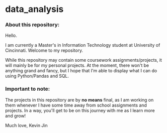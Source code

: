 # data_analysis

### About this repository:
Hello.

I am currently a Master's in Information Technology student at University of Cincinnati. Welcome to my repository.

While this repository may contain some coursework assignments/projects, it will mainly be for my personal projects. At the moment, there won't be anything grand
and fancy, but I hope that I'm able to display what I can do using Python/Pandas and SQL.

### Important to note:
The projects in this repository are by ****no means**** final, as I am working on them whenever I have some time away from school assignments and projects.
In a way, you'll get to be on this journey with me as I learn more and grow!

Much love,
Kevin Jin
